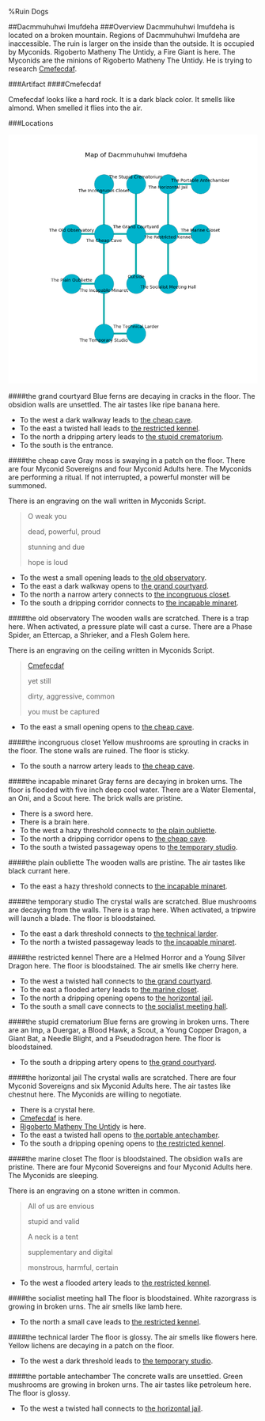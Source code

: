 %Ruin Dogs

##Dacmmuhuhwi Imufdeha
###Overview
Dacmmuhuhwi Imufdeha is located on a broken mountain. Regions of Dacmmuhuhwi Imufdeha are inaccessible. The ruin is larger on the inside than the outside. It is occupied by Myconids. <a name="Rigoberto-Matheny-The-Untidy"></a>Rigoberto Matheny The Untidy, a Fire Giant is here. The Myconids are the minions of Rigoberto Matheny The Untidy. He  is trying to research [Cmefecdaf](#Cmefecdaf). 



###Artifact
####<a name="Cmefecdaf"></a>Cmefecdaf


Cmefecdaf looks like a hard rock. It is a dark black color. It smells like almond. When smelled it flies into the air. 





###Locations


![](../v2/images/Dacmmuhuhwi-Imufdeha.png)

####<a name="the-grand-courtyard"></a>the grand courtyard
Blue ferns are decaying in cracks in the floor. The obsidion walls are unsettled. The air tastes like ripe banana here. 



* To the west a dark walkway leads to [the cheap cave](#the-cheap-cave).
* To the east a twisted hall leads to [the restricted kennel](#the-restricted-kennel).
* To the north a dripping artery leads to [the stupid crematorium](#the-stupid-crematorium).
* To the south is the entrance.


####<a name="the-cheap-cave"></a>the cheap cave
Gray moss is swaying in a patch on the floor. There are four Myconid Sovereigns and four Myconid Adults here. The Myconids are performing a ritual. If not interrupted, a powerful monster will be summoned. 

There is an engraving on the wall written in Myconids Script. 

> O weak you
>
> dead, powerful, proud
>
> stunning and due
>
> hope is loud
>


* To the west a small opening leads to [the old observatory](#the-old-observatory).
* To the east a dark walkway opens to [the grand courtyard](#the-grand-courtyard).
* To the north a narrow artery connects to [the incongruous closet](#the-incongruous-closet).
* To the south a dripping corridor connects to [the incapable minaret](#the-incapable-minaret).


####<a name="the-old-observatory"></a>the old observatory
The wooden walls are scratched. There is a trap here. When activated, a pressure plate will cast a curse. There are a Phase Spider, an Ettercap, a Shrieker, and a Flesh Golem here. 

There is an engraving on the ceiling written in Myconids Script. 

> [Cmefecdaf](#Cmefecdaf)
>
> yet still
>
> dirty, aggressive, common
>
> you must be captured
>


* To the east a small opening opens to [the cheap cave](#the-cheap-cave).


####<a name="the-incongruous-closet"></a>the incongruous closet
Yellow mushrooms are sprouting in cracks in the floor. The stone walls are ruined. The floor is sticky. 



* To the south a narrow artery leads to [the cheap cave](#the-cheap-cave).


####<a name="the-incapable-minaret"></a>the incapable minaret
Gray ferns are decaying in broken urns. The floor is flooded with five inch deep cool water. There are a Water Elemental, an Oni, and a Scout here. The brick walls are pristine. 



* There is a sword here.
* There is a brain here.
* To the west a hazy threshold connects to [the plain oubliette](#the-plain-oubliette).
* To the north a dripping corridor opens to [the cheap cave](#the-cheap-cave).
* To the south a twisted passageway opens to [the temporary studio](#the-temporary-studio).


####<a name="the-plain-oubliette"></a>the plain oubliette
The wooden walls are pristine. The air tastes like black currant here. 



* To the east a hazy threshold connects to [the incapable minaret](#the-incapable-minaret).


####<a name="the-temporary-studio"></a>the temporary studio
The crystal walls are scratched. Blue mushrooms are decaying from the walls. There is a trap here. When activated, a tripwire will launch a blade. The floor is bloodstained. 



* To the east a dark threshold connects to [the technical larder](#the-technical-larder).
* To the north a twisted passageway leads to [the incapable minaret](#the-incapable-minaret).


####<a name="the-restricted-kennel"></a>the restricted kennel
There are a Helmed Horror and a Young Silver Dragon here. The floor is bloodstained. The air smells like cherry here. 



* To the west a twisted hall connects to [the grand courtyard](#the-grand-courtyard).
* To the east a flooded artery leads to [the marine closet](#the-marine-closet).
* To the north a dripping opening opens to [the horizontal jail](#the-horizontal-jail).
* To the south a small cave connects to [the socialist meeting hall](#the-socialist-meeting-hall).


####<a name="the-stupid-crematorium"></a>the stupid crematorium
Blue ferns are growing in broken urns. There are an Imp, a Duergar, a Blood Hawk, a Scout, a Young Copper Dragon, a Giant Bat, a Needle Blight, and a Pseudodragon here. The floor is bloodstained. 



* To the south a dripping artery opens to [the grand courtyard](#the-grand-courtyard).


####<a name="the-horizontal-jail"></a>the horizontal jail
The crystal walls are scratched. There are four Myconid Sovereigns and six Myconid Adults here. The air tastes like chestnut here. The Myconids are willing to negotiate. 



* There is a crystal here.
* [Cmefecdaf](#Cmefecdaf) is here.
* [Rigoberto Matheny The Untidy](#Rigoberto-Matheny-The-Untidy) is here.
* To the east a twisted hall opens to [the portable antechamber](#the-portable-antechamber).
* To the south a dripping opening opens to [the restricted kennel](#the-restricted-kennel).


####<a name="the-marine-closet"></a>the marine closet
The floor is bloodstained. The obsidion walls are pristine. There are four Myconid Sovereigns and four Myconid Adults here. The Myconids are sleeping. 

There is an engraving on a stone written in common. 

> All of us are envious
>
> stupid and valid
>
> A neck is a tent
>
> supplementary and digital
>
> monstrous, harmful, certain
>


* To the west a flooded artery leads to [the restricted kennel](#the-restricted-kennel).


####<a name="the-socialist-meeting-hall"></a>the socialist meeting hall
The floor is bloodstained. White razorgrass is growing in broken urns. The air smells like lamb here. 



* To the north a small cave leads to [the restricted kennel](#the-restricted-kennel).


####<a name="the-technical-larder"></a>the technical larder
The floor is glossy. The air smells like flowers here. Yellow lichens are decaying in a patch on the floor. 



* To the west a dark threshold leads to [the temporary studio](#the-temporary-studio).


####<a name="the-portable-antechamber"></a>the portable antechamber
The concrete walls are unsettled. Green mushrooms are growing in broken urns. The air tastes like petroleum here. The floor is glossy. 



* To the west a twisted hall connects to [the horizontal jail](#the-horizontal-jail).


